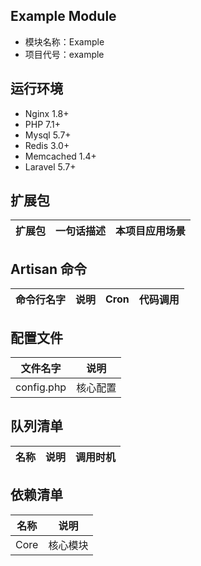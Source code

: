 ## Example Module

* 模块名称：Example
* 项目代号：example

## 运行环境

- Nginx 1.8+
- PHP 7.1+
- Mysql 5.7+
- Redis 3.0+
- Memcached 1.4+
- Laravel  5.7+

## 扩展包

| 扩展包 | 一句话描述 | 本项目应用场景 |
| --- | --- | --- |

## Artisan 命令

| 命令行名字 | 说明 | Cron | 代码调用 |
| --- | --- | --- | --- |

## 配置文件

| 文件名字 | 说明 |
| --- | --- |
| config.php | 核心配置 |

## 队列清单

| 名称 | 说明 | 调用时机 |
| --- | --- | --- |

## 依赖清单

| 名称 | 说明 |
| --- | --- |
| Core | 核心模块 |
